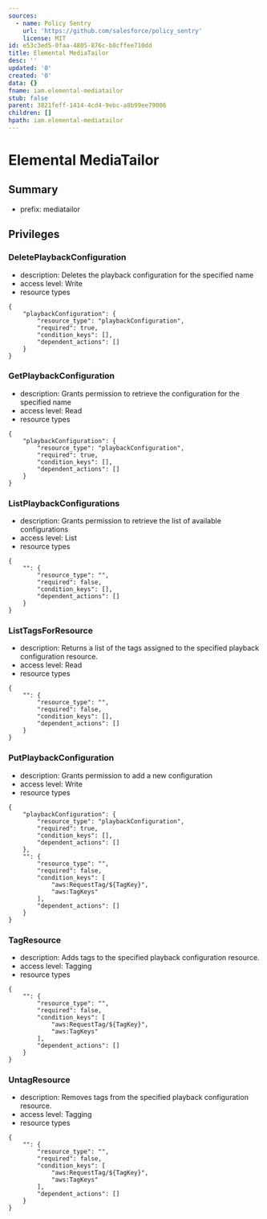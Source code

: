 ```yaml
---
sources:
  - name: Policy Sentry
    url: 'https://github.com/salesforce/policy_sentry'
    license: MIT
id: e53c3ed5-0faa-4805-876c-b8cffee710dd
title: Elemental MediaTailor
desc: ''
updated: '0'
created: '0'
data: {}
fname: iam.elemental-mediatailor
stub: false
parent: 3821feff-1414-4cd4-9ebc-a8b99ee79006
children: []
hpath: iam.elemental-mediatailor
---
```

# Elemental MediaTailor

## Summary

- prefix: mediatailor

## Privileges

### DeletePlaybackConfiguration

- description: Deletes the playback configuration for the specified name
- access level: Write
- resource types

```
{
    "playbackConfiguration": {
        "resource_type": "playbackConfiguration",
        "required": true,
        "condition_keys": [],
        "dependent_actions": []
    }
}
```

### GetPlaybackConfiguration

- description: Grants permission to retrieve the configuration for the specified name
- access level: Read
- resource types

```
{
    "playbackConfiguration": {
        "resource_type": "playbackConfiguration",
        "required": true,
        "condition_keys": [],
        "dependent_actions": []
    }
}
```

### ListPlaybackConfigurations

- description: Grants permission to retrieve the list of available configurations
- access level: List
- resource types

```
{
    "": {
        "resource_type": "",
        "required": false,
        "condition_keys": [],
        "dependent_actions": []
    }
}
```

### ListTagsForResource

- description: Returns a list of the tags assigned to the specified playback configuration resource.
- access level: Read
- resource types

```
{
    "": {
        "resource_type": "",
        "required": false,
        "condition_keys": [],
        "dependent_actions": []
    }
}
```

### PutPlaybackConfiguration

- description: Grants permission to add a new configuration
- access level: Write
- resource types

```
{
    "playbackConfiguration": {
        "resource_type": "playbackConfiguration",
        "required": true,
        "condition_keys": [],
        "dependent_actions": []
    },
    "": {
        "resource_type": "",
        "required": false,
        "condition_keys": [
            "aws:RequestTag/${TagKey}",
            "aws:TagKeys"
        ],
        "dependent_actions": []
    }
}
```

### TagResource

- description: Adds tags to the specified playback configuration resource.
- access level: Tagging
- resource types

```
{
    "": {
        "resource_type": "",
        "required": false,
        "condition_keys": [
            "aws:RequestTag/${TagKey}",
            "aws:TagKeys"
        ],
        "dependent_actions": []
    }
}
```

### UntagResource

- description: Removes tags from the specified playback configuration resource.
- access level: Tagging
- resource types

```
{
    "": {
        "resource_type": "",
        "required": false,
        "condition_keys": [
            "aws:RequestTag/${TagKey}",
            "aws:TagKeys"
        ],
        "dependent_actions": []
    }
}
```
